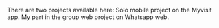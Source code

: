 There are two projects available here:
Solo mobile project on the Myvisit app.
My part in the group web project on Whatsapp web.
